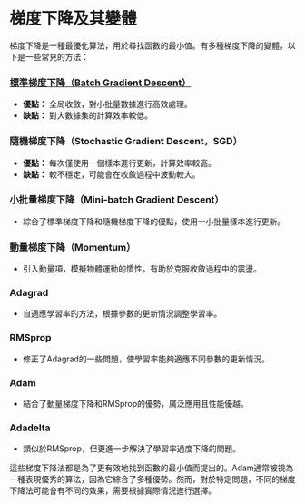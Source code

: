 # 梯度下降及其變體

梯度下降是一種最優化算法，用於尋找函數的最小值。有多種梯度下降的變體，以下是一些常見的方法：

### [標準梯度下降（Batch Gradient Descent）](https://github.com/orange1314/Gradient-Descent/tree/main/Batch%20Gradient%20Descent)

- **優點：** 全局收斂，對小批量數據進行高效處理。
- **缺點：** 對大數據集的計算效率較低。

### 隨機梯度下降（Stochastic Gradient Descent，SGD）

- **優點：** 每次僅使用一個樣本進行更新，計算效率較高。
- **缺點：** 較不穩定，可能會在收斂過程中波動較大。

### 小批量梯度下降（Mini-batch Gradient Descent）

- 綜合了標準梯度下降和隨機梯度下降的優點，使用一小批量樣本進行更新。

### 動量梯度下降（Momentum）

- 引入動量項，模擬物體運動的慣性，有助於克服收斂過程中的震盪。

### Adagrad

- 自適應學習率的方法，根據參數的更新情況調整學習率。

### RMSprop

- 修正了Adagrad的一些問題，使學習率能夠適應不同參數的更新情況。

### Adam

- 結合了動量梯度下降和RMSprop的優勢，廣泛應用且性能優越。

### Adadelta

- 類似於RMSprop，但更進一步解決了學習率過度下降的問題。

這些梯度下降法都是為了更有效地找到函數的最小值而提出的。Adam通常被視為一種表現優秀的算法，因為它綜合了多種優勢。然而，對於特定問題，不同的梯度下降法可能會有不同的效果，需要根據實際情況進行選擇。



```python

```
